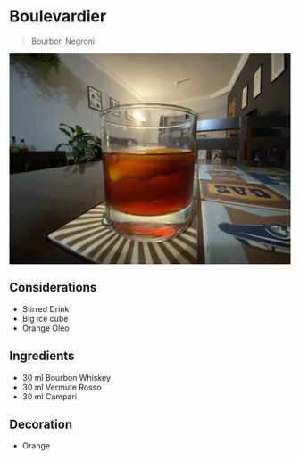 # Boulevardier

> Bourbon Negroni

<div align=>
	<img align="center" width="600px" src="/assets/img/boulevardier.jpg">
</div> 

## Considerations

* Stirred Drink
* Big ice cube
* Orange Oleo

## Ingredients

* 30 ml Bourbon Whiskey
* 30 ml Vermute Rosso
* 30 ml Campari

## Decoration

* Orange